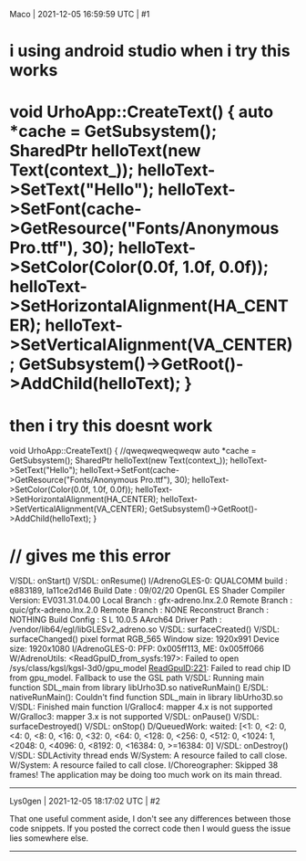Maco | 2021-12-05 16:59:59 UTC | #1

i using android studio when i try this works
===================================
void UrhoApp::CreateText() {
    auto *cache = GetSubsystem<ResourceCache>();
    SharedPtr <Text> helloText(new Text(context_));
    helloText->SetText("Hello");
    helloText->SetFont(cache->GetResource<Font>("Fonts/Anonymous Pro.ttf"), 30);
    helloText->SetColor(Color(0.0f, 1.0f, 0.0f));
    helloText->SetHorizontalAlignment(HA_CENTER);
    helloText->SetVerticalAlignment(VA_CENTER);
    GetSubsystem<UI>()->GetRoot()->AddChild(helloText);
}
======================================

then i try this doesnt work
======================================

void UrhoApp::CreateText() {
    //qweqweqweqweqw
    auto *cache = GetSubsystem<ResourceCache>();
    SharedPtr <Text> helloText(new Text(context_));
    helloText->SetText("Hello");
    helloText->SetFont(cache->GetResource<Font>("Fonts/Anonymous Pro.ttf"), 30);
    helloText->SetColor(Color(0.0f, 1.0f, 0.0f));
    helloText->SetHorizontalAlignment(HA_CENTER);
    helloText->SetVerticalAlignment(VA_CENTER);
    GetSubsystem<UI>()->GetRoot()->AddChild(helloText);
}

// gives me this error 
===============================================

V/SDL: onStart()
V/SDL: onResume()
I/AdrenoGLES-0: QUALCOMM build                   : e883189, Ia11ce2d146
    Build Date                       : 09/02/20
    OpenGL ES Shader Compiler Version: EV031.31.04.00
    Local Branch                     : gfx-adreno.lnx.2.0
    Remote Branch                    : quic/gfx-adreno.lnx.2.0
    Remote Branch                    : NONE
    Reconstruct Branch               : NOTHING
    Build Config                     : S L 10.0.5 AArch64
    Driver Path                      : /vendor/lib64/egl/libGLESv2_adreno.so
V/SDL: surfaceCreated()
V/SDL: surfaceChanged()
    pixel format RGB_565
    Window size: 1920x991
    Device size: 1920x1080
I/AdrenoGLES-0: PFP: 0x005ff113, ME: 0x005ff066
W/AdrenoUtils: <ReadGpuID_from_sysfs:197>: Failed to open /sys/class/kgsl/kgsl-3d0/gpu_model
    <ReadGpuID:221>: Failed to read chip ID from gpu_model. Fallback to use the GSL path
V/SDL: Running main function SDL_main from library libUrho3D.so
    nativeRunMain()
E/SDL: nativeRunMain(): Couldn't find function SDL_main in library libUrho3D.so
V/SDL: Finished main function
I/Gralloc4: mapper 4.x is not supported
W/Gralloc3: mapper 3.x is not supported
V/SDL: onPause()
V/SDL: surfaceDestroyed()
V/SDL: onStop()
D/QueuedWork: waited: [<1: 0, <2: 0, <4: 0, <8: 0, <16: 0, <32: 0, <64: 0, <128: 0, <256: 0, <512: 0, <1024: 1, <2048: 0, <4096: 0, <8192: 0, <16384: 0, >=16384: 0]
V/SDL: onDestroy()
V/SDL: SDLActivity thread ends
W/System: A resource failed to call close. 
W/System: A resource failed to call close. 
I/Choreographer: Skipped 38 frames!  The application may be doing too much work on its main thread.

-------------------------

Lys0gen | 2021-12-05 18:17:02 UTC | #2

That one useful comment aside, I don't see any differences between those code snippets.
If you posted the correct code then I would guess the issue lies somewhere else.

-------------------------

